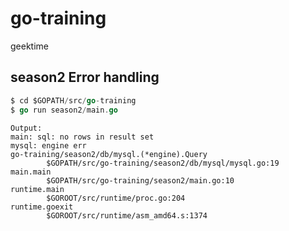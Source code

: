 # go-training
geektime 

## season2 Error handling
```go
$ cd $GOPATH/src/go-training
$ go run season2/main.go
```
```text
Output:
main: sql: no rows in result set
mysql: engine err 
go-training/season2/db/mysql.(*engine).Query
        $GOPATH/src/go-training/season2/db/mysql/mysql.go:19
main.main
        $GOPATH/src/go-training/season2/main.go:10
runtime.main
        $GOROOT/src/runtime/proc.go:204
runtime.goexit
        $GOROOT/src/runtime/asm_amd64.s:1374
```
